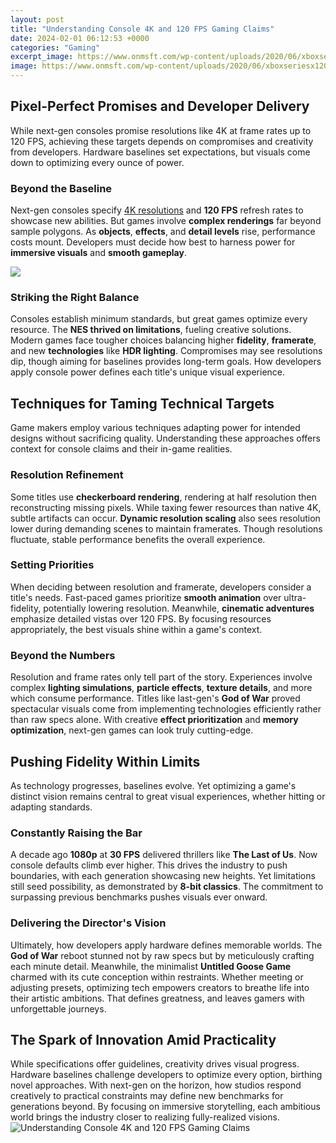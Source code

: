 ```yaml
---
layout: post
title: "Understanding Console 4K and 120 FPS Gaming Claims"
date: 2024-02-01 06:12:53 +0000
categories: "Gaming"
excerpt_image: https://www.onmsft.com/wp-content/uploads/2020/06/xboxseriesx120fps.jpg
image: https://www.onmsft.com/wp-content/uploads/2020/06/xboxseriesx120fps.jpg
---
```


## Pixel-Perfect Promises and Developer Delivery 
While next-gen consoles promise resolutions like 4K at frame rates up to 120 FPS, achieving these targets depends on compromises and creativity from developers. Hardware baselines set expectations, but visuals come down to optimizing every ounce of power.
### Beyond the Baseline 
Next-gen consoles specify [4K resolutions](https://fistore.mysenprints.com/collection/ahlers) and **120 FPS** refresh rates to showcase new abilities. But games involve **complex renderings** far beyond sample polygons. As **objects**, **effects**, and **detail levels** rise, performance costs mount. Developers must decide how best to harness power for **immersive visuals** and **smooth gameplay**. 

![](https://img.nerdburglars.net/wp-content/uploads/2020/11/IMG_20201116_173115-2048x1536.jpg)
### Striking the Right Balance
Consoles establish minimum standards, but great games optimize every resource. The **NES thrived on limitations**, fueling creative solutions. Modern games face tougher choices balancing higher **fidelity**, **framerate**, and new **technologies** like **HDR lighting**. Compromises may see resolutions dip, though aiming for baselines provides long-term goals. How developers apply console power defines each title's unique visual experience.
## Techniques for Taming Technical Targets
Game makers employ various techniques adapting power for intended designs without sacrificing quality. Understanding these approaches offers context for console claims and their in-game realities.
### Resolution Refinement 
Some titles use **checkerboard rendering**, rendering at half resolution then reconstructing missing pixels. While taxing fewer resources than native 4K, subtle artifacts can occur. **Dynamic resolution scaling** also sees resolution lower during demanding scenes to maintain framerates. Though resolutions fluctuate, stable performance benefits the overall experience.
### Setting Priorities 
When deciding between resolution and framerate, developers consider a title's needs. Fast-paced games prioritize **smooth animation** over ultra-fidelity, potentially lowering resolution. Meanwhile, **cinematic adventures** emphasize detailed vistas over 120 FPS. By focusing resources appropriately, the best visuals shine within a game's context.
### Beyond the Numbers
Resolution and frame rates only tell part of the story. Experiences involve complex **lighting simulations**, **particle effects**, **texture details**, and more which consume performance. Titles like last-gen's **God of War** proved spectacular visuals come from implementing technologies efficiently rather than raw specs alone. With creative **effect prioritization** and **memory optimization**, next-gen games can look truly cutting-edge.
## Pushing Fidelity Within Limits 
As technology progresses, baselines evolve. Yet optimizing a game's distinct vision remains central to great visual experiences, whether hitting or adapting standards.
### Constantly Raising the Bar 
A decade ago **1080p** at **30 FPS** delivered thrillers like **The Last of Us**. Now console defaults climb ever higher. This drives the industry to push boundaries, with each generation showcasing new heights. Yet limitations still seed possibility, as demonstrated by **8-bit classics**. The commitment to surpassing previous benchmarks pushes visuals ever onward.
### Delivering the Director's Vision 
Ultimately, how developers apply hardware defines memorable worlds. The **God of War** reboot stunned not by raw specs but by meticulously crafting each minute detail. Meanwhile, the minimalist **Untitled Goose Game** charmed with its cute conception within restraints. Whether meeting or adjusting presets, optimizing tech empowers creators to breathe life into their artistic ambitions. That defines greatness, and leaves gamers with unforgettable journeys.
## The Spark of Innovation Amid Practicality 
While specifications offer guidelines, creativity drives visual progress. Hardware baselines challenge developers to optimize every option, birthing novel approaches. With next-gen on the horizon, how studios respond creatively to practical constraints may define new benchmarks for generations beyond. By focusing on immersive storytelling, each ambitious world brings the industry closer to realizing fully-realized visions.
![Understanding Console 4K and 120 FPS Gaming Claims](https://www.onmsft.com/wp-content/uploads/2020/06/xboxseriesx120fps.jpg)